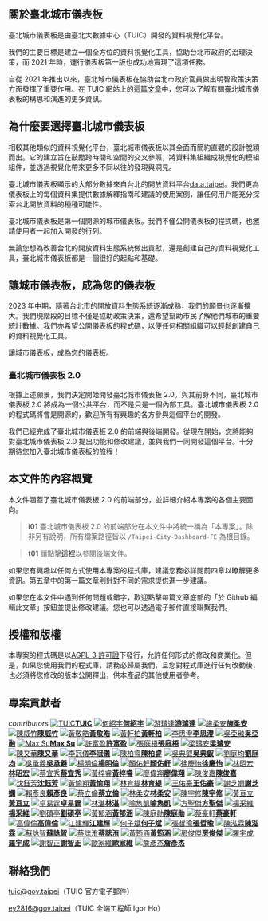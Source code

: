 ## 關於臺北城市儀表板

臺北城市儀表板是由臺北大數據中心（TUIC）開發的資料視覺化平台。

我們的主要目標是建立一個全方位的資料視覺化工具，協助台北市政府的治理決策，而 2021 年時，運行儀表板第一版也成功地實現了這項任務。

自從 2021 年推出以來，臺北城市儀表板在協助台北市政府官員做出明智政策決策方面發揮了重要作用。在 TUIC 網站上的[這篇文章](https://tuic.gov.taipei/zh/works/dashboard)中，您可以了解有關臺北城市儀表板的構思和演進的更多資訊。

## 為什麼要選擇臺北城市儀表板

相較其他類似的資料視覺化平台，臺北城市儀表板以其全面而簡約直觀的設計脫穎而出。它的建立旨在鼓勵跨時間和空間的交叉參照，將資料集組織成視覺化的模組組件，並透過視覺化帶來更多不同以往的發現與洞見。

臺北城市儀表板顯示的大部分數據來自台北的開放資料平台[data.taipei](https://data.taipei/)。我們更為儀表板上的每個資料集提供數據解釋指南和建議的使用案例，讓任何用戶能充分探索台北開放資料的種種可能性。

臺北城市儀表板是第一個開源的城市儀表板。我們不僅公開儀表板的程式碼，也邀請使用者一起加入開發的行列。

無論您想為改善台北的開放資料生態系統做出貢獻，還是創建自己的資料視覺化工具，臺北城市儀表板都是一個很好的起點和基礎。

## 讓城市儀表板，成為您的儀表板

2023 年中期，隨著台北市的開放資料生態系統逐漸成熟，我們的願景也逐漸擴大。我們現階段的目標不僅是協助政策決策，還希望幫助市民了解他們城市的重要統計數據。我們亦希望公開儀表板的程式碼，以便任何相關組織可以輕鬆創建自己的資料視覺化工具。

讓城市儀表板，成為您的儀表板。

### 臺北城市儀表板 2.0

根據上述願景，我們決定開始開發臺北城市儀表板 2.0。與其前身不同，臺北城市儀表板 2.0 將成為一個公共平台，而不是只是一個內部工具。臺北城市儀表板 2.0 的程式碼將會是開源的，歡迎所有有興趣的各方參與這個平台的開發。

我們已經完成了臺北城市儀表板 2.0 的前端與後端開發。從現在開始，您將能夠對臺北城市儀表板 2.0 提出功能和修改建議，並與我們一同開發這個平台。十分期待您加入臺北城市儀表板的旅程！

## 本文件的內容概覽

本文件涵蓋了臺北城市儀表板 2.0 的前端部分，並詳細介紹本專案的各個主要面向。

> **i01**
> 臺北城市儀表板 2.0 的前端部分在本文件中將統一稱為「本專案」。除非另有說明，所有檔案路徑皆以 `/Taipei-City-Dashboard-FE` 為根目錄。

> **t01**
> 請點擊[這裡](/back-end)以參閱後端文件。

如果您有興趣以任何方式使用本專案的程式庫，建議您務必詳閱前四章以瞭解更多資訊。第五章中的第一篇文章則針對不同的需求提供進一步建議。

如果您在本文件中遇到任何問題或錯字，歡迎點擊每篇文章底部的「於 Github 編輯此文章」按鈕並提出修改建議。您也可以透過電子郵件直接聯繫我們。

## 授權和版權

本專案的程式碼是以[AGPL-3 許可證](https://github.com/tpe-doit/Taipei-City-Dashboard/blob/main/LICENSE)下發行，允許任何形式的修改和商業化。但是，如果您使用我們的程式庫，請務必歸屬我們，且您對程式庫進行任何改動後，也必須將您修改的版本公開釋出，供本產品的其他使用者參考。

## 專案貢獻者

_contributors_
[![TUIC](/images/contributors/tuic.png)**TUIC**](https://tuic.gov.taipei)
[![何紹宇](https://avatars.githubusercontent.com/u/105908220?v=4)**何紹宇**](https://github.com/igorho2000)
[![游璿達](https://avatars.githubusercontent.com/u/28524902?v=4)**游璿達**](https://github.com/iimahao)
[![施柔安](https://avatars.githubusercontent.com/u/38744279?v=4)**施柔安**](https://github.com/ann125697)
[![陳威竹](https://avatars.githubusercontent.com/u/141092596?v=4)**陳威竹**](https://github.com/Chu-c-git)
[![黃敬皓](https://avatars.githubusercontent.com/u/70930600?v=4)**黃敬皓**](https://github.com/JHH11)
[![黃軒柏](https://avatars.githubusercontent.com/u/87354177?v=4)**黃軒柏**](https://github.com/godspeedhuang)
[![李思澄](https://avatars.githubusercontent.com/u/147133205?v=4)**李思澄**](https://github.com/annieleeeee)
[![吳亞融](https://avatars.githubusercontent.com/u/147133247?v=4)**吳亞融**](https://github.com/Lauren8799)
[![Max Su](https://avatars.githubusercontent.com/u/24913710?v=4)**Max Su**](https://github.com/hsuanchi)
[![許富盈](https://avatars.githubusercontent.com/u/95673941?v=4)**許富盈**](https://github.com/fuyingxx0)
[![張庭梧](https://avatars.githubusercontent.com/u/53422996?v=4)**張庭梧**](https://github.com/tingwoo)
[![梁璿安](https://avatars.githubusercontent.com/u/96676144?v=4)**梁璿安**](https://github.com/NTUBOY)
[![陳又華](https://avatars.githubusercontent.com/u/101912090?v=4)**陳又華**](https://github.com/chenjoachim)
[![李冠儀](https://avatars.githubusercontent.com/u/58414317?v=4)**李冠儀**](https://github.com/gary920209)
[![陳柏睿](https://avatars.githubusercontent.com/u/90591931?v=4)**陳柏睿**](https://github.com/rakechen-0307)
[![吳典叡](https://avatars.githubusercontent.com/u/92157987?v=4)**吳典叡**](https://github.com/dienruei123)
[![劉庭均](https://avatars.githubusercontent.com/u/104571273?v=4)**劉庭均**](https://github.com/Davidliu012)
[![吳承羲](/images/contributors/codefest.png)**吳承羲**](https://codefest.taipei)
[![楊明倫](https://avatars.githubusercontent.com/u/51404102?v=4)**楊明倫**](https://github.com/KevinYang2229)
[![顏佑軒](https://avatars.githubusercontent.com/u/25718375?v=4)**顏佑軒**](https://github.com/chrisyen8341)
[![徐慶怡](https://avatars.githubusercontent.com/u/116020940?v=4)**徐慶怡**](https://github.com/pandaachuitwm)
[![林昭宏](https://avatars.githubusercontent.com/u/8535502?v=4)**林昭宏**](https://github.com/Toma-L)
[![蔡宜秀](https://avatars.githubusercontent.com/u/149913183?v=4)**蔡宜秀**](https://github.com/EllenTsaitw)
[![黃梓睿](https://avatars.githubusercontent.com/u/117844832)**黃梓睿**](https://github.com/11044123)
[![廖偉翔](https://avatars.githubusercontent.com/u/46708687?v=4)**廖偉翔**](https://github.com/XinRed)
[![陳俊嘉](/images/contributors/codefest.png)**陳俊嘉**](https://github.com/11044123/Taipei-City-Dashboard-FE)
[![沈鈺芳](https://avatars.githubusercontent.com/u/118120884?v=4)**沈鈺芳**](https://github.com/YuFangShen)
[![黃愉翔](https://avatars.githubusercontent.com/u/116791891?v=4)**黃愉翔**](https://github.com/huangyyuuu)
[![林育緹](https://avatars.githubusercontent.com/u/66775433?v=4)**林育緹**](https://github.com/oohyuti)
[![王佑豪](https://avatars.githubusercontent.com/u/66046966?v=4)**王佑豪**](https://github.com/vnaticzhock)
[![謝芝嫻](https://avatars.githubusercontent.com/u/95428315?v=4)**謝芝嫻**](https://github.com/pigbearhsien)
[![賴彥良](https://avatars.githubusercontent.com/u/57023743?v=4)**賴彥良**](https://github.com/yenlianglai)
[![蔡立倫](https://avatars.githubusercontent.com/u/45750993?v=4)**蔡立倫**](https://github.com/tsailawrence)
[![林柔安](https://avatars.githubusercontent.com/u/24452337?v=4)**林柔安**](https://github.com/anne030303/)
[![陳宇修](https://avatars.githubusercontent.com/u/27717979?v=4)**陳宇修**](https://github.com/Kenny-Snub-Nose-Monk)
[![黃亘立](https://avatars.githubusercontent.com/u/2591880?v=4)**黃亘立**](https://github.com/j450nhuang)
[![卓易霆](https://avatars.githubusercontent.com/u/148839168?v=4)**卓易霆**](https://github.com/artgistim)
[![林湛](https://avatars.githubusercontent.com/u/68535430?v=4)**林湛**](https://github.com/janlin002)
[![喻雋凱](https://avatars.githubusercontent.com/u/49083781?v=4)**喻雋凱**](https://github.com/Aquilass)
[![方聖傑](https://avatars.githubusercontent.com/u/93846808?v=4)**方聖傑**](https://github.com/Scottman625)
[![楊采維](https://avatars.githubusercontent.com/u/108170764?v=4)**楊采維**](https://github.com/WeiLocus)
[![劉碩亭](https://avatars.githubusercontent.com/u/76770643?v=4)**劉碩亭**](https://github.com/ottovenliu)
[![黃郁涵](https://avatars.githubusercontent.com/u/64198190?v=4)**黃郁涵**](https://github.com/lopthick3)
[![陳庭勛](https://avatars.githubusercontent.com/u/10396434?v=4)**陳庭勛**](https://github.com/RayChenCode)
[![蔡豪軒](https://avatars.githubusercontent.com/u/42313425?v=4)**蔡豪軒**](https://github.com/ttom525tw)
[![高偉倫](https://avatars.githubusercontent.com/u/82998557?v=4)**高偉倫**](https://github.com/AllenKao06)
[![江建輝](https://avatars.githubusercontent.com/u/42363293?v=4)**江建輝**](https://github.com/ChiangArthur)
[![何子斌](https://avatars.githubusercontent.com/u/43328591?v=4)**何子斌**](https://github.com/ntubrian)
[![張哲瑜](https://avatars.githubusercontent.com/u/4507239?v=4)**張哲瑜**](https://github.com/Mark1002)
[![陳泓霖](https://avatars.githubusercontent.com/u/96641400?v=4)**陳泓霖**](https://github.com/Holin5566)
[![蘇詠智](https://avatars.githubusercontent.com/u/43024271?v=4)**蘇詠智**](https://github.com/scott9909041)
[![蔡誌洧](https://avatars.githubusercontent.com/u/103926221?v=4)**蔡誌洧**](https://github.com/robin502071)
[![黃筠涵](https://avatars.githubusercontent.com/u/104147108?v=4)**黃筠涵**](https://github.com/yhanh)
[![房俊傑](https://avatars.githubusercontent.com/u/14208280?v=4)**房俊傑**](https://github.com/fenjj)
[![羅宇成](https://avatars.githubusercontent.com/u/12069248?v=4)**羅宇成**](https://github.com/david855033)
[![謝智正](https://avatars.githubusercontent.com/u/65650108?v=4)**謝智正**](https://github.com/zuchen75)
[![歐家維](https://avatars.githubusercontent.com/u/111524597?v=4)**歐家維**](https://github.com/jwou0406)
[![詹彥杰](https://avatars.githubusercontent.com/u/91727472?v=4)**詹彥杰**](https://github.com/zhanyanjie6796)

## 聯絡我們

tuic@gov.taipei（TUIC 官方電子郵件）

ey2816@gov.taipei（TUIC 全端工程師 Igor Ho）
